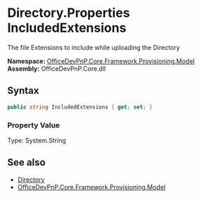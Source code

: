 # Directory.Properties IncludedExtensions
The file Extensions to include while uploading the Directory  

**Namespace:** [OfficeDevPnP.Core.Framework.Provisioning.Model](OfficeDevPnP.Core.Framework.Provisioning.Model.md)  
**Assembly:** OfficeDevPnP.Core.dll  
## Syntax
```C#
public string IncludedExtensions { get; set; }
```

### Property Value
Type: System.String  

## See also
- [Directory](OfficeDevPnP.Core.Framework.Provisioning.Model.Directory.md) 
- [OfficeDevPnP.Core.Framework.Provisioning.Model](OfficeDevPnP.Core.Framework.Provisioning.Model.md)
